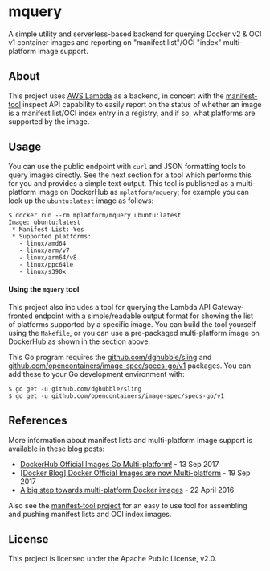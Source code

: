 # mquery
A simple utility and serverless-based backend for querying Docker v2 & OCI v1 container images
and reporting on "manifest list"/OCI "index" multi-platform image support.

## About
This project uses [AWS Lambda](https://aws.amazon.com/lambda/) as a backend, in concert
with the [manifest-tool](https://github.com/estesp/manifest-tool) inspect API capability
to easily report on the status of whether an image is a manifest list/OCI index entry in a
registry, and if so, what platforms are supported by the image.

## Usage
You can use the public endpoint with `curl` and JSON formatting tools to query images directly.
See the next section for a tool which performs this for you and provides a simple text output.
This tool is published as a multi-platform image on DockerHub as `mplatform/mquery`; for example
you can look up the `ubuntu:latest` image as follows:

```
$ docker run --rm mplatform/mquery ubuntu:latest
Image: ubuntu:latest
 * Manifest List: Yes
 * Supported platforms:
   - linux/amd64
   - linux/arm/v7
   - linux/arm64/v8
   - linux/ppc64le
   - linux/s390x
```

#### Using the `mquery` tool

This project also includes a tool for querying the Lambda API Gateway-fronted endpoint with
a simple/readable output format for showing the list of platforms supported by a specific
image. You can build the tool yourself using the `Makefile`, or you can use a pre-packaged
multi-platform image on DockerHub as shown in the section above.

This Go program requires the [github.com/dghubble/sling](https://github.com/dghubble/sling) and
[github.com/opencontainers/image-spec/specs-go/v1](https://github.com/opencontainers/image-spec) packages.
You can add these to your Go development environment with:
```
$ go get -u github.com/dghubble/sling
$ go get -u github.com/opencontainers/image-spec/specs-go/v1
```

## References
More information about manifest lists and multi-platform image support is available in these blog posts:
 - [DockerHub Official Images Go Multi-platform!](https://integratedcode.us/2017/09/13/dockerhub-official-images-go-multi-platform/) - 13 Sep 2017
 - [[Docker Blog] Docker Official Images are now Multi-platform](https://blog.docker.com/2017/09/docker-official-images-now-multi-platform/) - 19 Sep 2017
  - [A big step towards multi-platform Docker images](https://integratedcode.us/2016/04/22/a-step-towards-multi-platform-docker-images/) - 22 April 2016

Also see the [manifest-tool project](https://github.com/estesp/manifest-tool) for an easy to use tool
for assembling and pushing manifest lists and OCI index images.

## License
This project is licensed under the Apache Public License, v2.0.


